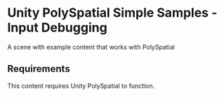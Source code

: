 # Unity PolySpatial Simple Samples - Input Debugging

A scene with example content that works with PolySpatial

## Requirements

This content requires Unity PolySpatial to function. 